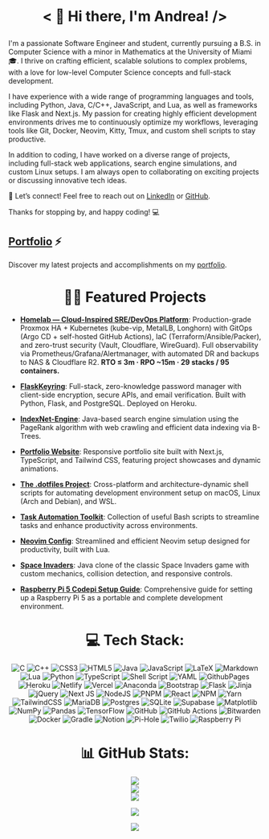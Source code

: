 # <p align="center">< 👋 Hi there, I'm Andrea! /></p>

I'm a passionate Software Engineer and student, currently pursuing a B.S. in Computer Science with a minor in Mathematics at the University of Miami 🎓. I thrive on crafting efficient, scalable solutions to complex problems, with a love for low-level Computer Science concepts and full-stack development.

I have experience with a wide range of programming languages and tools, including Python, Java, C/C++, JavaScript, and Lua, as well as frameworks like Flask and Next.js. My passion for creating highly efficient development environments drives me to continuously optimize my workflows, leveraging tools like Git, Docker, Neovim, Kitty, Tmux, and custom shell scripts to stay productive.

In addition to coding, I have worked on a diverse range of projects, including full-stack web applications, search engine simulations, and custom Linux setups. I am always open to collaborating on exciting projects or discussing innovative tech ideas.

🤝 Let’s connect! Feel free to reach out on [LinkedIn](https://linkedin.com/in/andrea-venti) or [GitHub](https://github.com/av1155).

Thanks for stopping by, and happy coding! 💻

## [Portfolio](https://andreaventi.com) ⚡️

Discover my latest projects and accomplishments on my [portfolio](https://andreaventi.com).

<div align="center">

# 👨‍💻 Featured Projects

</div>

- [**Homelab — Cloud-Inspired SRE/DevOps Platform**](https://github.com/av1155/homelab): Production-grade Proxmox HA + Kubernetes (kube-vip, MetalLB, Longhorn) with GitOps (Argo CD + self-hosted GitHub Actions), IaC (Terraform/Ansible/Packer), and zero-trust security (Vault, Cloudflare, WireGuard). Full observability via Prometheus/Grafana/Alertmanager, with automated DR and backups to NAS & Cloudflare R2. **RTO ≤ 3m · RPO ~15m · 29 stacks / 95 containers.**

- [**FlaskKeyring**](https://github.com/av1155/FlaskKeyring): Full-stack, zero-knowledge password manager with client-side encryption, secure APIs, and email verification. Built with Python, Flask, and PostgreSQL. Deployed on Heroku.

- [**IndexNet-Engine**](https://github.com/av1155/IndexNet-Engine/blob/main/README.md): Java-based search engine simulation using the PageRank algorithm with web crawling and efficient data indexing via B-Trees.

- [**Portfolio Website**](https://www.andreaventi.com): Responsive portfolio site built with Next.js, TypeScript, and Tailwind CSS, featuring project showcases and dynamic animations.

- [**The .dotfiles Project**](https://github.com/av1155/.dotfiles): Cross-platform and architecture-dynamic shell scripts for automating development environment setup on macOS, Linux (Arch and Debian), and WSL.

- [**Task Automation Toolkit**](https://github.com/av1155/scripts): Collection of useful Bash scripts to streamline tasks and enhance productivity across environments.

- [**Neovim Config**](https://github.com/av1155/nvim): Streamlined and efficient Neovim setup designed for productivity, built with Lua.

- [**Space Invaders**](https://github.com/av1155/SpaceInvaders): Java clone of the classic Space Invaders game with custom mechanics, collision detection, and responsive controls.

- [**Raspberry Pi 5 Codepi Setup Guide**](https://github.com/av1155/RaspberryPi5-FullSetup): Comprehensive guide for setting up a Raspberry Pi 5 as a portable and complete development environment.

<div align="center">

# 💻 Tech Stack:

![C](https://img.shields.io/badge/c-%2300599C.svg?style=for-the-badge&logo=c&logoColor=white) ![C++](https://img.shields.io/badge/c++-%2300599C.svg?style=for-the-badge&logo=c%2B%2B&logoColor=white) ![CSS3](https://img.shields.io/badge/css3-%231572B6.svg?style=for-the-badge&logo=css3&logoColor=white) ![HTML5](https://img.shields.io/badge/html5-%23E34F26.svg?style=for-the-badge&logo=html5&logoColor=white) ![Java](https://img.shields.io/badge/java-%23ED8B00.svg?style=for-the-badge&logo=openjdk&logoColor=white) ![JavaScript](https://img.shields.io/badge/javascript-%23323330.svg?style=for-the-badge&logo=javascript&logoColor=%23F7DF1E) ![LaTeX](https://img.shields.io/badge/latex-%23008080.svg?style=for-the-badge&logo=latex&logoColor=white) ![Markdown](https://img.shields.io/badge/markdown-%23000000.svg?style=for-the-badge&logo=markdown&logoColor=white) ![Lua](https://img.shields.io/badge/lua-%232C2D72.svg?style=for-the-badge&logo=lua&logoColor=white) ![Python](https://img.shields.io/badge/python-3670A0?style=for-the-badge&logo=python&logoColor=ffdd54) ![TypeScript](https://img.shields.io/badge/typescript-%23007ACC.svg?style=for-the-badge&logo=typescript&logoColor=white) ![Shell Script](https://img.shields.io/badge/shell_script-%23121011.svg?style=for-the-badge&logo=gnu-bash&logoColor=white) ![YAML](https://img.shields.io/badge/yaml-%23ffffff.svg?style=for-the-badge&logo=yaml&logoColor=151515) ![GithubPages](https://img.shields.io/badge/github%20pages-121013?style=for-the-badge&logo=github&logoColor=white) ![Heroku](https://img.shields.io/badge/heroku-%23430098.svg?style=for-the-badge&logo=heroku&logoColor=white) ![Netlify](https://img.shields.io/badge/netlify-%23000000.svg?style=for-the-badge&logo=netlify&logoColor=#00C7B7) ![Vercel](https://img.shields.io/badge/vercel-%23000000.svg?style=for-the-badge&logo=vercel&logoColor=white) ![Anaconda](https://img.shields.io/badge/Anaconda-%2344A833.svg?style=for-the-badge&logo=anaconda&logoColor=white) ![Bootstrap](https://img.shields.io/badge/bootstrap-%238511FA.svg?style=for-the-badge&logo=bootstrap&logoColor=white) ![Flask](https://img.shields.io/badge/flask-%23000.svg?style=for-the-badge&logo=flask&logoColor=white) ![Jinja](https://img.shields.io/badge/jinja-white.svg?style=for-the-badge&logo=jinja&logoColor=black) ![jQuery](https://img.shields.io/badge/jquery-%230769AD.svg?style=for-the-badge&logo=jquery&logoColor=white) ![Next JS](https://img.shields.io/badge/Next-black?style=for-the-badge&logo=next.js&logoColor=white) ![NodeJS](https://img.shields.io/badge/node.js-6DA55F?style=for-the-badge&logo=node.js&logoColor=white) ![PNPM](https://img.shields.io/badge/pnpm-%234a4a4a.svg?style=for-the-badge&logo=pnpm&logoColor=f69220) ![React](https://img.shields.io/badge/react-%2320232a.svg?style=for-the-badge&logo=react&logoColor=%2361DAFB) ![NPM](https://img.shields.io/badge/NPM-%23CB3837.svg?style=for-the-badge&logo=npm&logoColor=white) ![Yarn](https://img.shields.io/badge/yarn-%232C8EBB.svg?style=for-the-badge&logo=yarn&logoColor=white) ![TailwindCSS](https://img.shields.io/badge/tailwindcss-%2338B2AC.svg?style=for-the-badge&logo=tailwind-css&logoColor=white) ![MariaDB](https://img.shields.io/badge/MariaDB-003545?style=for-the-badge&logo=mariadb&logoColor=white) ![Postgres](https://img.shields.io/badge/postgres-%23316192.svg?style=for-the-badge&logo=postgresql&logoColor=white) ![SQLite](https://img.shields.io/badge/sqlite-%2307405e.svg?style=for-the-badge&logo=sqlite&logoColor=white) ![Supabase](https://img.shields.io/badge/Supabase-3ECF8E?style=for-the-badge&logo=supabase&logoColor=white) ![Matplotlib](https://img.shields.io/badge/Matplotlib-%23ffffff.svg?style=for-the-badge&logo=Matplotlib&logoColor=black) ![NumPy](https://img.shields.io/badge/numpy-%23013243.svg?style=for-the-badge&logo=numpy&logoColor=white) ![Pandas](https://img.shields.io/badge/pandas-%23150458.svg?style=for-the-badge&logo=pandas&logoColor=white) ![TensorFlow](https://img.shields.io/badge/TensorFlow-%23FF6F00.svg?style=for-the-badge&logo=TensorFlow&logoColor=white) ![GitHub](https://img.shields.io/badge/github-%23121011.svg?style=for-the-badge&logo=github&logoColor=white) ![GitHub Actions](https://img.shields.io/badge/github%20actions-%232671E5.svg?style=for-the-badge&logo=githubactions&logoColor=white) ![Bitwarden](https://img.shields.io/badge/bitwarden-%23175DDC.svg?style=for-the-badge&logo=bitwarden&logoColor=white) ![Docker](https://img.shields.io/badge/docker-%230db7ed.svg?style=for-the-badge&logo=docker&logoColor=white) ![Gradle](https://img.shields.io/badge/Gradle-02303A.svg?style=for-the-badge&logo=Gradle&logoColor=white) ![Notion](https://img.shields.io/badge/Notion-%23000000.svg?style=for-the-badge&logo=notion&logoColor=white) ![Pi-Hole](https://img.shields.io/badge/pihole-%2396060C.svg?style=for-the-badge&logo=pi-hole&logoColor=white) ![Twilio](https://img.shields.io/badge/Twilio-F22F46?style=for-the-badge&logo=Twilio&logoColor=white) ![Raspberry Pi](https://img.shields.io/badge/-RaspberryPi-C51A4A?style=for-the-badge&logo=Raspberry-Pi)

# 📊 GitHub Stats:
![](https://github-readme-stats.vercel.app/api?username=av1155&theme=dark&hide_border=true&include_all_commits=true&count_private=true)<br/>
![](https://github-readme-streak-stats.herokuapp.com/?user=av1155&theme=dark&hide_border=true)<br/>
![](https://github-readme-stats.vercel.app/api/top-langs/?username=av1155&theme=dark&hide_border=true&include_all_commits=true&count_private=true&layout=compact)

[![](https://visitcount.itsvg.in/api?id=av1155&icon=0&color=0)](https://visitcount.itsvg.in)

![](https://quotes-github-readme.vercel.app/api?type=horizontal&theme=tokyonight)

</div>
